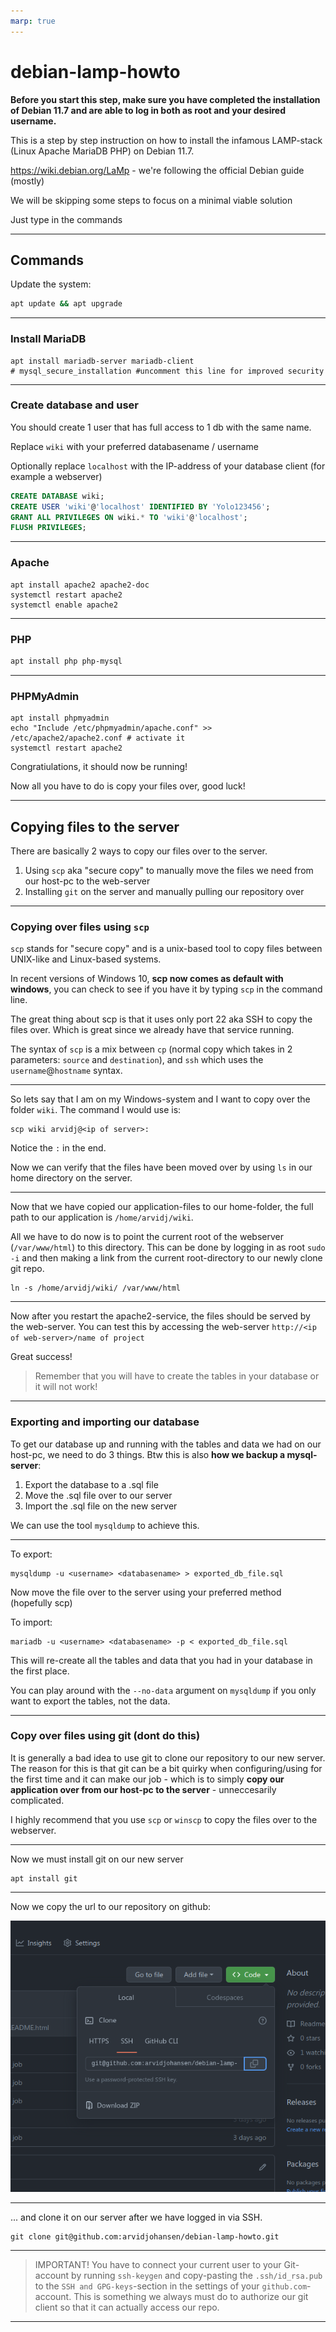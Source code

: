 ```yaml
---
marp: true
---
```


# debian-lamp-howto

**Before you start this step, make sure you have completed the installation of Debian 11.7 and are able to log in both as root and your desired username.**

This is a step by step instruction on how to install the infamous LAMP-stack (Linux Apache MariaDB PHP) on Debian 11.7.

https://wiki.debian.org/LaMp - we're following the official Debian guide (mostly)

We will be skipping some steps to focus on a minimal viable solution

Just type in the commands

---

## Commands

Update the system:

```bash
apt update && apt upgrade
```

---

### Install MariaDB

```console
apt install mariadb-server mariadb-client
# mysql_secure_installation #uncomment this line for improved security
```

---

### Create database and user

You should create 1 user that has full access to 1 db with the same name. 

Replace `wiki` with your preferred databasename / username

Optionally replace `localhost` with the IP-address of your database client (for example a webserver)

```sql
CREATE DATABASE wiki;
CREATE USER 'wiki'@'localhost' IDENTIFIED BY 'Yolo123456';
GRANT ALL PRIVILEGES ON wiki.* TO 'wiki'@'localhost';
FLUSH PRIVILEGES;
```

---

### Apache

```console
apt install apache2 apache2-doc
systemctl restart apache2
systemctl enable apache2
```

---

### PHP

```bash
apt install php php-mysql
```

---

 ### PHPMyAdmin

```bashgit@github.com:arvidjohansen/debian-lamp-howto.git
apt install phpmyadmin
echo "Include /etc/phpmyadmin/apache.conf" >> /etc/apache2/apache2.conf # activate it
systemctl restart apache2
```

Congratiulations, it should now be running!

Now all you have to do is copy your files over, good luck!

---

## Copying files to the server

There are basically 2 ways to copy our files over to the server.

1. Using `scp` aka "secure copy" to manually move the files we need from our host-pc to the web-server
1. Installing `git` on the server and manually pulling our repository over

---

### Copying over files using `scp`

`scp` stands for "secure copy" and is a unix-based tool to copy files between UNIX-like and Linux-based systems.

In recent versions of Windows 10, **scp now comes as default with windows**, you can check to see if you have it by typing `scp` in the command line.

The great thing about scp is that it uses only port 22 aka SSH to copy the files over. Which is great since we already have that service running.

The syntax of `scp` is a mix between `cp` (normal copy which takes in 2 parameters: `source` and `destination`), and `ssh` which uses the `username`@`hostname` syntax.

---

So lets say that I am on my Windows-system and I want to copy over the folder `wiki`. The command I would use is:

```console
scp wiki arvidj@<ip of server>:
```

Notice the `:` in the end.

Now we can verify that the files have been moved over by using `ls` in our home directory on the server.

---

Now that we have copied our application-files to our home-folder, the full path to our application is `/home/arvidj/wiki`. 

All we have to do now is to point the current root of the webserver (`/var/www/html`) to this directory. This can be done by logging in as root `sudo -i` and then making a link from the current root-directory to our newly clone git repo.

```
ln -s /home/arvidj/wiki/ /var/www/html
```

---

Now after you restart the apache2-service, the files should be served by the web-server. You can test this by accessing the web-server `http://<ip of web-server>/name of project`

Great success!

>Remember that you will have to create the tables in your database or it will not work!

---

### Exporting and importing our database

To get our database up and running with the tables and data we had on our host-pc, we need to do 3 things. Btw this is also **how we backup a mysql-server**:

1. Export the database to a .sql file
1. Move the .sql file over to our server
1. Import the .sql file on the new server

We can use the tool `mysqldump` to achieve this.

---

To export:

```console
mysqldump -u <username> <databasename> > exported_db_file.sql
```

Now move the file over to the server using your preferred method (hopefully scp)

To import:

```console
mariadb -u <username> <databasename> -p < exported_db_file.sql
```

This will re-create all the tables and data that you had in your database in the first place.

You can play around with the `--no-data` argument on `mysqldump` if you only want to export the tables, not the data.

---





### Copy over files using git (dont do this)

It is generally a bad idea to use git to clone our repository to our new server. The reason for this is that git can be a bit quirky when configuring/using for the first time and it can make our job - which is to simply **copy our application over from our host-pc to the server** - unneccesarily complicated. 

I highly recommend that you use `scp` or `winscp` to copy the files over to the webserver.

---

Now we must install git on our new server

```
apt install git
```

---

Now we copy the url to our repository on github:

![git-url-copy.png](git-url-copy.png)

---

... and clone it on our server after we have logged in via SSH.

```
git clone git@github.com:arvidjohansen/debian-lamp-howto.git
```

---

>IMPORTANT! You have to connect your current user to your Git-account by running `ssh-keygen` and copy-pasting the `.ssh/id_rsa.pub` to the `SSH and GPG-keys`-section in the settings of your `github.com`-account. This is something we always must do to authorize our git client so that it can actually access our repo. 

---

